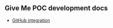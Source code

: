 ## Give Me POC development docs

* [GitHub integration](https://github.com/howtohireme/give-me-poc/blob/master/docs/github_integration.md)
